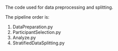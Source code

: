 The code used for data preprocessing and splitting.

The pipeline order is:
  1. DataPreparation.py
  2. ParticipantSelection.py
  3. Analyze.py
  4. StratifiedDataSplitting.py
